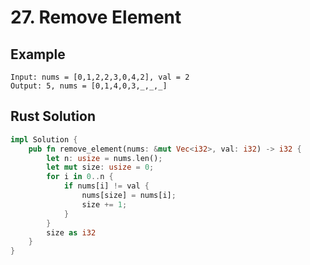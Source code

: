<script setup>
import P27 from '../../src/components/P27.vue'
</script>

# 27. Remove Element

## Example

```
Input: nums = [0,1,2,2,3,0,4,2], val = 2
Output: 5, nums = [0,1,4,0,3,_,_,_]
```

<P27 />

## Rust Solution

```rust
impl Solution {
    pub fn remove_element(nums: &mut Vec<i32>, val: i32) -> i32 {
        let n: usize = nums.len();
        let mut size: usize = 0;
        for i in 0..n {
            if nums[i] != val {
                nums[size] = nums[i];
                size += 1;
            }
        }
        size as i32
    }
}
```
